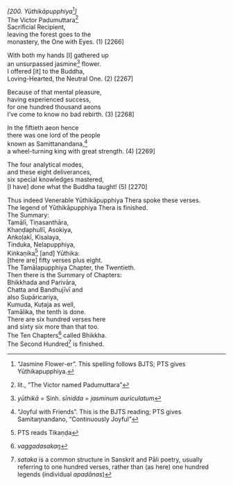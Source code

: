 *\[200. Yūthikāpupphiya*[^1]*\]*  
The Victor Padumuttara[^2]  
Sacrificial Recipient,  
leaving the forest goes to the  
monastery, the One with Eyes. (1) \[2266\]

With both my hands \[I\] gathered up  
an unsurpassed jasmine[^3] flower.  
I offered \[it\] to the Buddha,  
Loving-Hearted, the Neutral One. (2) \[2267\]

Because of that mental pleasure,  
having experienced success,  
for one hundred thousand aeons  
I’ve come to know no bad rebirth. (3) \[2268\]

In the fiftieth aeon hence  
there was one lord of the people  
known as Samittanandana,[^4]  
a wheel-turning king with great strength. (4) \[2269\]

The four analytical modes,  
and these eight deliverances,  
six special knowledges mastered,  
\[I have\] done what the Buddha taught! (5) \[2270\]

Thus indeed Venerable Yūthikāpupphiya Thera spoke these verses.  
The legend of Yūthikāpupphiya Thera is finished.  
The Summary:  
Tamālī, Tiṇasanthāra,  
Khaṇḍaphullī, Asokiya,  
Aṅkoḷakī, Kisalaya,  
Tinduka, Nelapupphiya,  
Kiṅkaṇika[^5] \[and\] Yūthika:  
\[there are\] fifty verses plus eight.  
The Tamālapupphiya Chapter, the Twentieth.  
Then there is the Summary of Chapters:  
Bhikkhada and Parivāra,  
Chatta and Bandhujīvī and  
also Supāricariya,  
Kumuda, Kuṭaja as well,  
Tamālika, the tenth is done.  
There are six hundred verses here  
and sixty six more than that too.  
The Ten Chapters[^6] called Bhikkha.  
The Second Hundred[^7] is finished.  
[^1]: “Jasmine Flower-er”. This spelling follows BJTS; PTS gives
    Yūthikapupphiya.  
[^2]: lit., “The Victor named Padumuttara”  
[^3]: *yūthikā* = Sinh. *sīnidda* = *jasminum auriculatum*  
[^4]: “Joyful with Friends”. This is the BJTS reading; PTS gives
    Samitaŋnandano, “Continuously Joyful”  
[^5]: PTS reads Tikaṇḍa  
[^6]: *vaggadasakaŋ*  
[^7]: *sataka* is a common structure in Sanskrit and Pāli poetry,
    usually referring to one hundred verses, rather than (as here) one
    hundred legends (individual *apadānas*)
